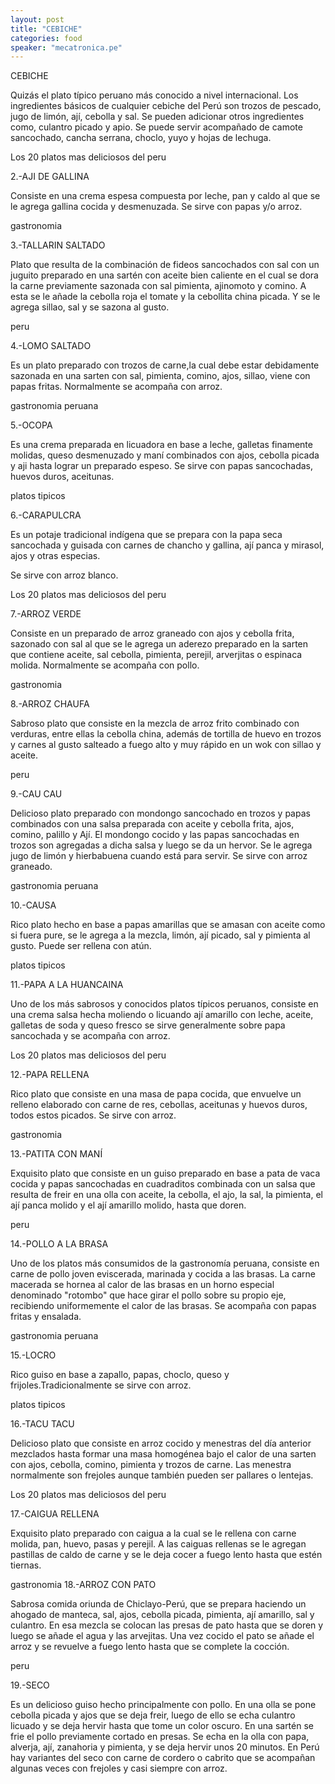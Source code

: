 ```yaml
---
layout: post
title: "CEBICHE"
categories: food
speaker: "mecatronica.pe"
---
```


CEBICHE

Quizás el plato típico peruano más conocido a nivel internacional. Los ingredientes básicos de cualquier cebiche del Perú son trozos de pescado, jugo de limón, ají, cebolla y sal. Se pueden adicionar otros ingredientes como, culantro picado y apio. Se puede servir acompañado de camote sancochado, cancha serrana, choclo, yuyo y hojas de lechuga.


Los 20 platos mas deliciosos del peru

2.-AJI DE GALLINA

Consiste en una crema espesa compuesta por leche, pan y caldo al que se le agrega gallina cocida y desmenuzada. Se sirve con papas y/o arroz.


gastronomia

3.-TALLARIN SALTADO

Plato que resulta de la combinación de fideos sancochados con sal con un juguito preparado en una sartén con aceite bien caliente en el cual se dora la carne previamente sazonada con sal pimienta, ajinomoto y comino. A esta se le añade la cebolla roja el tomate y la cebollita china picada. Y se le agrega sillao, sal y se sazona al gusto.


peru

4.-LOMO SALTADO

Es un plato preparado con trozos de carne,la cual debe estar debidamente sazonada en una sarten con sal, pimienta, comino, ajos, sillao, viene con papas fritas. Normalmente se acompaña con arroz.


gastronomia peruana

5.-OCOPA

Es una crema preparada en licuadora en base a leche, galletas finamente molidas, queso desmenuzado y maní combinados con ajos, cebolla picada y aji hasta lograr un preparado espeso. Se sirve con papas sancochadas, huevos duros, aceitunas.


platos tipicos

6.-CARAPULCRA

Es un potaje tradicional indígena que se prepara con la papa seca sancochada y guisada con carnes de chancho y gallina, ají panca y mirasol, ajos y otras especias.

Se sirve con arroz blanco.


Los 20 platos mas deliciosos del peru

7.-ARROZ VERDE

Consiste en un preparado de arroz graneado con ajos y cebolla frita, sazonado con sal al que se le agrega un aderezo preparado en la sarten que contiene aceite, sal cebolla, pimienta, perejil, arverjitas o espinaca molida. Normalmente se acompaña con pollo.


gastronomia

8.-ARROZ CHAUFA

Sabroso plato que consiste en la mezcla de arroz frito combinado con verduras, entre ellas la cebolla china, además de tortilla de huevo en trozos y carnes al gusto salteado a fuego alto y muy rápido en un wok con sillao y aceite.


peru

9.-CAU CAU

Delicioso plato preparado con mondongo sancochado en trozos y papas combinados con una salsa preparada con aceite y cebolla frita, ajos, comino, palillo y Ají. El mondongo cocido y las papas sancochadas en trozos son agregadas a dicha salsa y luego se da un hervor. Se le agrega jugo de limón y hierbabuena cuando está para servir. Se sirve con arroz graneado.


gastronomia peruana

10.-CAUSA

Rico plato hecho en base a papas amarillas que se amasan con aceite como si fuera pure, se le agrega a la mezcla, limón, ají picado, sal y pimienta al gusto. Puede ser rellena con atún.

platos tipicos

11.-PAPA A LA HUANCAINA

Uno de los más sabrosos y conocidos platos típicos peruanos, consiste en una crema salsa hecha moliendo o licuando ají amarillo con leche, aceite, galletas de soda y queso fresco se sirve generalmente sobre papa sancochada y se acompaña con arroz.


Los 20 platos mas deliciosos del peru

12.-PAPA RELLENA

Rico plato que consiste en una masa de papa cocida, que envuelve un relleno elaborado con carne de res, cebollas, aceitunas y huevos duros, todos estos picados. Se sirve con arroz.


gastronomia

13.-PATITA CON MANÍ

Exquisito plato que consiste en un guiso preparado en base a pata de vaca cocida y papas sancochadas en cuadraditos combinada con un salsa que resulta de freir en una olla con aceite, la cebolla, el ajo, la sal, la pimienta, el ají panca molido y el ají amarillo molido, hasta que doren.


peru

14.-POLLO A LA BRASA

Uno de los platos más consumidos de la gastronomía peruana, consiste en carne de pollo joven eviscerada, marinada y cocida a las brasas. La carne macerada se hornea al calor de las brasas en un horno especial denominado "rotombo" que hace girar el pollo sobre su propio eje, recibiendo uniformemente el calor de las brasas. Se acompaña con papas fritas y ensalada.


gastronomia peruana

15.-LOCRO

Rico guiso en base a zapallo, papas, choclo, queso y frijoles.Tradicionalmente se sirve con arroz.


platos tipicos

16.-TACU TACU

Delicioso plato que consiste en arroz cocido y menestras del día anterior mezclados hasta formar una masa homogénea bajo el calor de una sarten con ajos, cebolla, comino, pimienta y trozos de carne. Las menestra normalmente son frejoles aunque también pueden ser pallares o lentejas.


Los 20 platos mas deliciosos del peru

17.-CAIGUA RELLENA

Exquisito plato preparado con caigua a la cual se le rellena con carne molida, pan, huevo, pasas y perejil. A las caiguas rellenas se le agregan pastillas de caldo de carne y se le deja cocer a fuego lento hasta que estén tiernas.


gastronomia
18.-ARROZ CON PATO

Sabrosa comida oriunda de Chiclayo-Perú, que se prepara haciendo un ahogado de manteca, sal, ajos, cebolla picada, pimienta, ají amarillo, sal y culantro. En esa mezcla se colocan las presas de pato hasta que se doren y luego se añade el agua y las arvejitas. Una vez cocido el pato se añade el arroz y se revuelve a fuego lento hasta que se complete la cocción.


peru

19.-SECO

Es un delicioso guiso hecho principalmente con pollo. En una olla se pone cebolla picada y ajos que se deja freir, luego de ello se echa culantro licuado y se deja hervir hasta que tome un color oscuro. En una sartén se frie el pollo previamente cortado en presas. Se echa en la olla con papa, alverja, ají, zanahoria y pimienta, y se deja hervir unos 20 minutos. En Perú hay variantes del seco con carne de cordero o cabrito que se acompañan algunas veces con frejoles y casi siempre con arroz.
